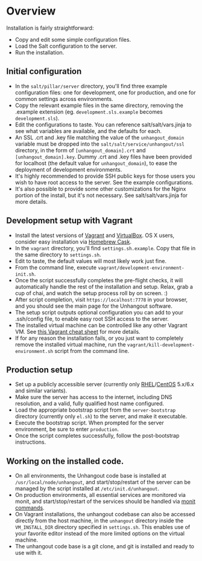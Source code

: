 # Overview

Installation is fairly straightforward:

 * Copy and edit some simple configuration files.
 * Load the Salt configuration to the server.
 * Run the installation.

## Initial configuration

 * In the <code>salt/pillar/server</code> directory, you'll find three example configuration files: one for development, one for production, and one for common settings across environments.
 * Copy the relevant example files in the same directory, removing the .example extension (eg. <code>development.sls.example</code> becomes <code>development.sls</code>).
 * Edit the configurations to taste. You can reference salt/salt/vars.jinja to see what variables are available, and the defaults for each.
 * An SSL .crt and .key file matching the value of the <code>unhangout_domain</code> variable must be dropped into the <code>salt/salt/service/unhangout/ssl</code> directory, in the form of <code>[unhangout_domain].crt</code> and <code>[unhangout_domain].key</code>. Dummy .crt and .key files have been provided for localhost (the default value for <code>unhangout_domain</code>), to ease the deployment of development environments.
 * It's highly recommended to provide SSH public keys for those users you wish to have root access to the server. See the example configurations.
 * It's also possible to provide some other customizations for the Nginx portion of the install, but it's not necessary. See salt/salt/vars.jinja for more details.

## Development setup with Vagrant

 * Install the latest versions of [Vagrant](https://www.vagrantup.com) and [VirtualBox](https://www.virtualbox.org). OS X users, consider easy installation via [Homebrew Cask](http://caskroom.io).
 * In the <code>vagrant</code> directory, you'll find <code>settings.sh.example</code>. Copy that file in the same directory to <code>settings.sh</code>.
 * Edit to taste, the default values will most likely work just fine.
 * From the command line, execute <code>vagrant/development-environment-init.sh</code>.
 * Once the script successfully completes the pre-flight checks, it will automatically handle the rest of the installation and setup. Relax, grab a cup of chai, and watch the setup process roll by on screen. :)
 * After script completion, visit <code>https://localhost:7778</code> in your browser, and you should see the main page for the Unhangout software.
 * The setup script outputs optional configuration you can add to your .ssh/config file, to enable easy root SSH access to the server.
 * The installed virtual machine can be controlled like any other Vagrant VM. See [this Vagrant cheat sheet](http://notes.jerzygangi.com/vagrant-cheat-sheet) for more details. 
 * If for any reason the installation fails, or you just want to completely remove the installed virtual machine, run the <code>vagrant/kill-development-environment.sh</code> script from the command line.

## Production setup

 * Set up a publicly accessible server (currently only [RHEL](http://www.redhat.com/en/technologies/linux-platforms/enterprise-linux)/[CentOS](http://www.centos.org) 5.x/6.x and similar variants).
 * Make sure the server has access to the internet, including DNS resolution, and a valid, fully qualified host name configured.
 * Load the appropriate bootstrap script from the <code>server-bootstrap</code> directory (currently only <code>el.sh</code>) to the server, and make it executable.
 * Execute the bootstrap script. When prompted for the server environment, be sure to enter <code>production</code>.
 * Once the script completes successfully, follow the post-bootstrap instructions.

## Working on the installed code.

 * On all environments, the Unhangout code base is installed at <code>/usr/local/node/unhangout</code>, and start/stop/restart of the server can be managed by the script installed at <code>/etc/init.d/unhangout</code>.
 * On production environments, all essential services are monitored via monit, and start/stop/restart of the services should be handled via [monit commands](http://mmonit.com/monit/documentation/monit.html#Arguments).
 * On Vagrant installations, the unhangout codebase can also be accessed directly from the host machine, in the <code>unhangout</code> directory inside the <code>VM_INSTALL_DIR</code> directory specified in <code>settings.sh</code>. This enables use of your favorite editor instead of the more limited options on the virtual machine.
 * The unhangout code base is a git clone, and git is installed and ready to use with it.
